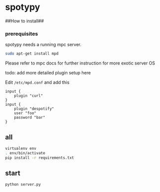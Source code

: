 spotypy
=======

##How to install##

### prerequisites ###
spotypy needs a running mpc server.

```sh
sudo apt-get install mpd
```

Please refer to mpc docs for further instruction for more exotic server OS

todo: add more detailed plugin setup here

Edit `/etc/mpd.conf` and add this

```
input {
    plugin "curl"
}
input {
    plugin "despotify"
    user "foo"
    password "bar"
}
```

## all ##
```sh
virtualenv env
. env/bin/activate
pip install -r requirements.txt
```

## start ##
```sh
python server.py
```
